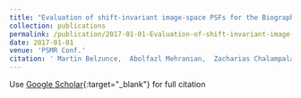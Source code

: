 ```yaml
---
title: "Evaluation of shift-invariant image-space PSFs for the Biograph mMR PET Scanner"
collection: publications
permalink: /publication/2017-01-01-Evaluation-of-shift-invariant-image-space-PSFs-for-the-Biograph-mMR-PET-Scanner
date: 2017-01-01
venue: 'PSMR Conf.'
citation: ' Martin Belzunce,  Abolfazl Mehranian,  Zacharias Chalampalakis,  Andrew Reader, &quot;Evaluation of shift-invariant image-space PSFs for the Biograph mMR PET Scanner.&quot; PSMR Conf., 2017.'
---
```

Use [Google Scholar](https://scholar.google.com/scholar?q=Evaluation+of+shift+invariant+image+space+PSFs+for+the+Biograph+mMR+PET+Scanner){:target="_blank"} for full citation